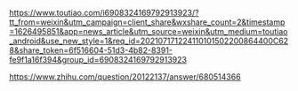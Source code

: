 

https://www.toutiao.com/i6908324169792913923/?tt_from=weixin&utm_campaign=client_share&wxshare_count=2&timestamp=1626495851&app=news_article&utm_source=weixin&utm_medium=toutiao_android&use_new_style=1&req_id=202107171224110101502200864400C628&share_token=6f516604-51d3-4b82-8391-fe9f1a16f394&group_id=6908324169792913923







https://www.zhihu.com/question/20122137/answer/680514366
